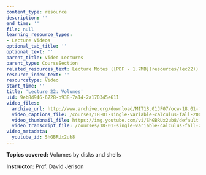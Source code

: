 ```yaml
---
content_type: resource
description: ''
end_time: ''
file: null
learning_resource_types:
- Lecture Videos
optional_tab_title: ''
optional_text: ''
parent_title: Video Lectures
parent_type: CourseSection
related_resources_text: Lecture Notes ([PDF - 1.7MB](resources/lec22))
resource_index_text: ''
resourcetype: Video
start_time: ''
title: 'Lecture 22: Volumes'
uid: 9eb8d946-6728-b938-7a14-2a170345e611
video_files:
  archive_url: http://www.archive.org/download/MIT18.01JF07/ocw-18.01-f07-lec22_300k.mp4
  video_captions_file: /courses/18-01-single-variable-calculus-fall-2006/db13dc9cd09f5cda992af8aad9cd8ec1_ShGBRUx2ub8.vtt
  video_thumbnail_file: https://img.youtube.com/vi/ShGBRUx2ub8/default.jpg
  video_transcript_file: /courses/18-01-single-variable-calculus-fall-2006/9973beadcc2dd098d7f212f315f2360a_ShGBRUx2ub8.pdf
video_metadata:
  youtube_id: ShGBRUx2ub8
---
```


**Topics covered:** Volumes by disks and shells

**Instructor:** Prof. David Jerison